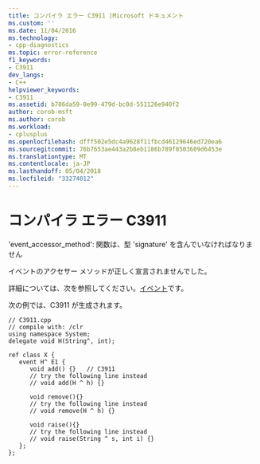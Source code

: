 ```yaml
---
title: コンパイラ エラー C3911 |Microsoft ドキュメント
ms.custom: ''
ms.date: 11/04/2016
ms.technology:
- cpp-diagnostics
ms.topic: error-reference
f1_keywords:
- C3911
dev_langs:
- C++
helpviewer_keywords:
- C3911
ms.assetid: b786da59-0e99-479d-bc0d-551126e940f2
author: corob-msft
ms.author: corob
ms.workload:
- cplusplus
ms.openlocfilehash: dfff502e5dc4a9628f11fbcd46129646ed720ea6
ms.sourcegitcommit: 76b7653ae443a2b8eb1186b789f8503609d6453e
ms.translationtype: MT
ms.contentlocale: ja-JP
ms.lasthandoff: 05/04/2018
ms.locfileid: "33274012"
---
```

# <a name="compiler-error-c3911"></a>コンパイラ エラー C3911
'event_accessor_method': 関数は、型 'signature' を含んでいなければなりません  
  
 イベントのアクセサー メソッドが正しく宣言されませんでした。  
  
 詳細については、次を参照してください。[イベント](../../windows/event-cpp-component-extensions.md)です。  
  
 次の例では、C3911 が生成されます。  
  
```  
// C3911.cpp  
// compile with: /clr  
using namespace System;  
delegate void H(String^, int);  
  
ref class X {  
   event H^ E1 {  
      void add() {}   // C3911  
      // try the following line instead  
      // void add(H ^ h) {}  
  
      void remove(){}  
      // try the following line instead  
      // void remove(H ^ h) {}  
  
      void raise(){}  
      // try the following line instead  
      // void raise(String ^ s, int i) {}  
   };  
};  
```